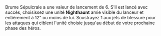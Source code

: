 Brume Sépulcrale a une valeur de lancement de 6. S'il est lancé avec succès, choisissez une unité **Nighthaunt** amie visible du lanceur et entièrement à 12" ou moins de lui. Soustrayez 1 aux jets de blessure pour les attaques qui ciblent l'unité choisie jusqu'au début de votre prochaine phase des héros. 